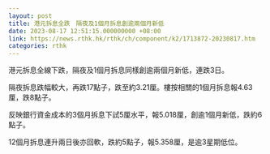 ```yaml
---
layout: post
title: 港元拆息全跌　隔夜及1個月拆息創逾兩個月新低
date: 2023-08-17 12:51:15.000000000 +08:00
link: https://news.rthk.hk/rthk/ch/component/k2/1713872-20230817.htm
categories: rthk
---
```


港元拆息全線下跌，隔夜及1個月拆息同樣創逾兩個月新低，連跌3日。

隔夜拆息跌幅較大，再跌17點子，跌至約3.21厘。樓按相關的1個月拆息報4.63厘，跌8點子。

反映銀行資金成本的3個月拆息下試5厘水平，報5.018厘，創逾1個月新低，跌約6點子。

12個月拆息連升兩日後亦回軟，跌約5點子，報5.358厘，是逾3星期低位。
